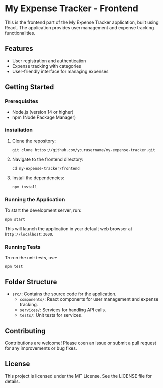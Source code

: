 # My Expense Tracker - Frontend

This is the frontend part of the My Expense Tracker application, built using React. The application provides user management and expense tracking functionalities.

## Features

- User registration and authentication
- Expense tracking with categories
- User-friendly interface for managing expenses

## Getting Started

### Prerequisites

- Node.js (version 14 or higher)
- npm (Node Package Manager)

### Installation

1. Clone the repository:
   ```
   git clone https://github.com/yourusername/my-expense-tracker.git
   ```

2. Navigate to the frontend directory:
   ```
   cd my-expense-tracker/frontend
   ```

3. Install the dependencies:
   ```
   npm install
   ```

### Running the Application

To start the development server, run:
```
npm start
```
This will launch the application in your default web browser at `http://localhost:3000`.

### Running Tests

To run the unit tests, use:
```
npm test
```

## Folder Structure

- `src/`: Contains the source code for the application.
  - `components/`: React components for user management and expense tracking.
  - `services/`: Services for handling API calls.
  - `tests/`: Unit tests for services.

## Contributing

Contributions are welcome! Please open an issue or submit a pull request for any improvements or bug fixes.

## License

This project is licensed under the MIT License. See the LICENSE file for details.